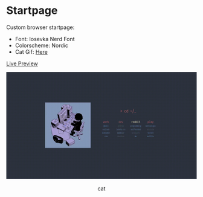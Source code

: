 # Startpage

Custom browser startpage:
- Font: Iosevka Nerd Font
- Colorscheme: Nordic
- Cat Gif: [Here](https://github.com/pagankeymaster/nordic-startpage/blob/main/cat.gif)

[Live Preview](https://kennethcheo.github.io/startpage/)

![startpage](startpage.gif)
<p style="text-align: center;">cat</p>
